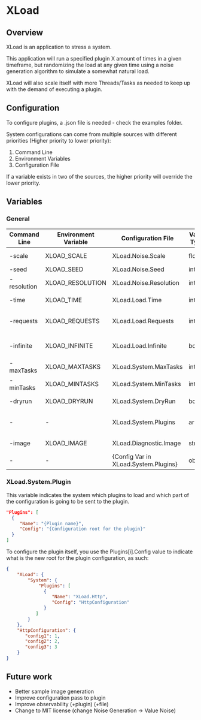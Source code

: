 # XLoad

## Overview

XLoad is an application to stress a system. 

This application will run a specified plugin X amount of times in a given timeframe, but randomizing the load at any given time using a noise generation algorithm to simulate a somewhat natural load. 

XLoad will also scale itself with more Threads/Tasks as needed to keep up with the demand of executing a plugin.

## Configuration

To configure plugins, a .json file is needed - check the examples folder.

System configurations can come from multiple sources with different priorities (Higher priority to lower priority):
    
1. Command Line
2. Environment Variables
3. Configuration File

If a variable exists in two of the sources, the higher priority will override the lower priority.

## Variables

### General

| Command Line | Environment Variable | Configuration File                     | Value Type | Description                                                                   |
|--------------|----------------------|----------------------------------------|------------|-------------------------------------------------------------------------------|
| -scale       | XLOAD_SCALE          | XLoad.Noise.Scale                      | float      | Scale for the Simplex Noise generation                                        |
| -seed        | XLOAD_SEED           | XLoad.Noise.Seed                       | int        | Seed for the noise generation                                                 |
| -resolution  | XLOAD_RESOLUTION     | XLoad.Noise.Resolution                 | int        | Frequency (in seconds) for which a new point is generated                     |
| -time        | XLOAD_TIME           | XLoad.Load.Time                        | int        | Amount of seconds for the system to run                                       |
| -requests    | XLOAD_REQUESTS       | XLoad.Load.Requests                    | int        | Number of requests to be performed in -time/XLOAD_TIME/XLoad.Load.Time        |
| -infinite    | XLOAD_INFINITE       | XLoad.Load.Infinite                    | bool       | If this argument is used, the system will continue to operate after the -time |
| -maxTasks    | XLOAD_MAXTASKS       | XLoad.System.MaxTasks                  | int        | Maximum amount of TPL tasks the system will generate                          |
| -minTasks    | XLOAD_MINTASKS       | XLoad.System.MinTasks                  | int        | Minimum amount of TPL tasks the system will generate                          |
| -dryrun      | XLOAD_DRYRUN         | XLoad.System.DryRun                    | bool       | If true, do not automatically start the load system                           |
| -            | -                    | XLoad.System.Plugins                   | array      | Array of objects describing the plugins to be loaded and their configurations |
| -image       | XLOAD_IMAGE          | XLoad.Diagnostic.Image                 | string     | Path for the creation of a bmp file with the generated graph                  |
| -            | -                    | {Config Var in XLoad.System.Plugins} | object     | The configurations to be passed to the plugin                                 |

### XLoad.System.Plugin

This variable indicates the system which plugins to load and which part of the configuration is going to be sent to the plugin.

```json
"Plugins": [
  {
     "Name": "{Plugin name}",
     "Config": "{Configuration root for the plugin}"
  }
]
```

To configure the plugin itself, you use the Plugins[i].Config value to indicate what is the new root for the plugin configuration, as such:

```json
{
    "XLoad": {
        "System": {
            "Plugins": [
              {
                 "Name": "XLoad.Http",
                 "Config": "HttpConfiguration"
              } 
           ]
        }
    },
    "HttpConfiguration": {
       "config1": 1,
       "config2": 2,
       "config3": 3
    }
}
```


## Future work
- Better sample image generation
- Improve configuration pass to plugin
- Improve observability (+plugin) (+file)
- Change to MIT license (change Noise Generation -> Value Noise)

